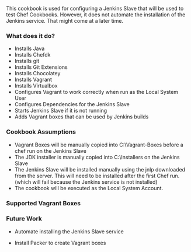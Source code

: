 This cookbook is used for configuring a Jenkins Slave that will be used to
test Chef Cookbooks. However, it does not automate the installation of the
Jenkins service. That might come at a later time.

### What does it do?

+ Installs Java
+ Installs Chefdk
+ Installs git
+ Installs Git Extensions
+ Installs Chocolatey
+ Installs Vagrant
+ Installs Virtualbox
+ Configures Vagrant to work correctly when run as the Local System User
+ Configures Dependencies for the Jenkins Slave
+ Starts Jenkins Slave if it is not running
+ Adds Vagrant boxes that can be used by Jenkins builds

### Cookbook Assumptions
+ Vagrant Boxes will be manually copied into C:\Vagrant-Boxes before a chef run on the Jenkins Slave
+ The JDK installer is manually copied into C:\Installers on the Jenkins Slave
+ The Jenkins Slave will be installed manually using the jnlp downloaded from the
server. This will need to be installed after the first Chef run. (which will fail
  because the Jenkins service is not installed)
+ The cookbook will be executed as the Local System Account.

### Supported Vagrant Boxes


### Future Work
+ Automate installing the Jenkins Slave service
* Install Packer to create Vagrant boxes
